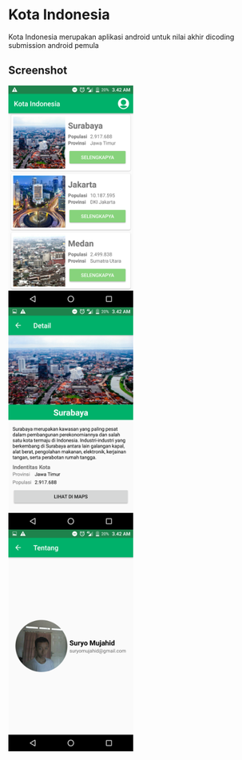 # Kota Indonesia
Kota Indonesia merupakan aplikasi android untuk nilai akhir dicoding submission android pemula

## Screenshot
<img src="https://raw.githubusercontent.com/suryomujahid/kota-indonesia/master/ss1.png"
     style="float: left; margin-right: 10px;"
     width="250" />
<img src="https://raw.githubusercontent.com/suryomujahid/kota-indonesia/master/ss2.png"
     style="float: left; margin-right: 10px;"
     width="250" />
<img src="https://raw.githubusercontent.com/suryomujahid/kota-indonesia/master/ss3.png"
     style="float: left; margin-right: 10px;"
     width="250" />
